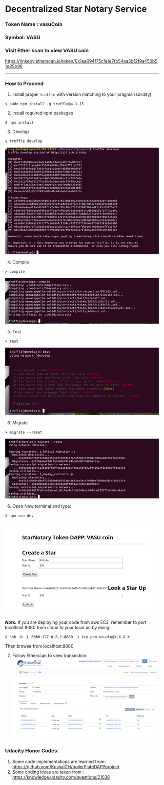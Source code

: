 # Decentralized Star Notary Service 

### Token Name : vasuCoin

### Symbol: VASU

### Visit Ether scan to view VASU coin

https://rinkeby.etherscan.io/token/0x1ea694f75cfe1e7fb54aa3bf2f9a450b51e85b96

-----------------------

### How to Proceed

1. Install proper ```truffle``` with version matching to your pragma (solidity)
```
$ sudo npm install -g truffle@4.1.15
```
2. Install required npm packages

```
$ npm install
```
3. Develop

```
$ truffle develop
```
![comile](img/develop.png)

4. Compile

```
> compile
```
![comile](img/compile.png)

5. Test

```
> test
```
![comile](img/test.png)

6. Migrate

```
> migrate --reset 
```

![comile](img/migrate.png)


6. Open New terminal and type:

```
$ npm run dev
```

![comile](img/sana.png)

***Note:*** If you are deploying your code from aws EC2, remember to port locolhost:8080 from cloud to your local pc by doing:

```
$ ssh -N -L 8080:127.0.0.1:8080 -i key.pem ununtu@X.X.X.X

```

Then browse from localhost:8080

7. Follow Etherscan to view transection
![comile](img/vasu.png)


### Udacity Honor Codes:
1. Some code implementations are learned from: https://github.com/KushalGH/boilerPlateDAPPproject 
2. Some coding ideas are taken from : https://knowledge.udacity.com/questions/21638
